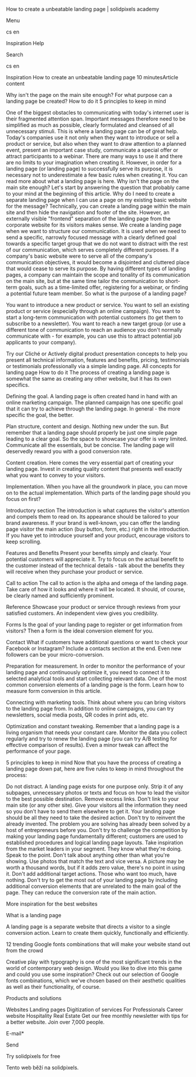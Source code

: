 <p>How to create a unbeatable landing page | solidpixels academy</p>
<p>Menu</p>
<p>cs en</p>
<p>Inspiration Help</p>
<p>Search</p>
<p>cs en</p>
<p>Inspiration
How to create an unbeatable landing page
10 minutesArticle content</p>
<p>Why isn't the page on the main site enough?
For what purpose can a landing page be created?
How to do it
5 principles to keep in mind</p>
<p>One of the biggest obstacles to communicating with today's internet user is their fragmented attention span. Important messages therefore need to be simplified as much as possible, clearly formulated and cleansed of all unnecessary stimuli. This is where a landing page can be of great help.
Today's companies use it not only when they want to introduce or sell a product or service, but also when they want to draw attention to a planned event, present an important case study, communicate a special offer or attract participants to a webinar. There are many ways to use it and there are no limits to your imagination when creating it. However, in order for a landing page (or landing page) to successfully serve its purpose, it is necessary not to underestimate a few basic rules when creating it. You can read more about what a landing page is here.
Why isn't the page on the main site enough?
Let's start by answering the question that probably came to your mind at the beginning of this article. Why do I need to create a separate landing page when I can use a page on my existing basic website for the message? Technically, you can create a landing page within the main site and then hide the navigation and footer of the site. However, an externally visible "frontend" separation of the landing page from the corporate website for its visitors makes sense. We create a landing page when we want to structure our communication. It is used when we need to send a specific, narrowly focused message with a clearly defined goal towards a specific target group that we do not want to distract with the rest of our communication, which serves completely different purposes.
If a company's basic website were to serve all of the company's communication objectives, it would become a disjointed and cluttered place that would cease to serve its purpose. By having different types of landing pages, a company can maintain the scope and tonality of its communication on the main site, but at the same time tailor the communication to short-term goals, such as a time-limited offer, registering for a webinar, or finding a potential future team member.
So what is the purpose of a landing page?</p>
<p>You want to introduce a new product or service.
You want to sell an existing product or service (especially through an online campaign).
You want to start a long-term communication with potential customers (to get them to subscribe to a newsletter).
You want to reach a new target group (or use a different tone of communication to reach an audience you don't normally communicate with - for example, you can use this to attract potential job applicants to your company).</p>
<p>Try our Cliché or Actively digital product presentation concepts to help you present all technical information, features and benefits, pricing, testimonials or testimonials professionally via a simple landing page.
All concepts for landing page
How to do it
The process of creating a landing page is somewhat the same as creating any other website, but it has its own specifics.</p>
<p>Defining the goal. A landing page is often created hand in hand with an online marketing campaign. The planned campaign has one specific goal that it can try to achieve through the landing page. In general - the more specific the goal, the better.</p>
<p>Plan structure, content and design. Nothing new under the sun. But remember that a landing page should properly be just one simple page leading to a clear goal. So the space to showcase your offer is very limited. Communicate all the essentials, but be concise. The landing page will deservedly reward you with a good conversion rate.
     </p>
<p>Content creation. Here comes the very essential part of creating your landing page. Invest in creating quality content that presents well exactly what you want to convey to your visitors.
     </p>
<p>Implementation. When you have all the groundwork in place, you can move on to the actual implementation. Which parts of the landing page should you focus on first?</p>
<p>Introductory section
The introduction is what captures the visitor's attention and compels them to read on. Its appearance should be tailored to your brand awareness. If your brand is well-known, you can offer the landing page visitor the main action (buy button, form, etc.) right in the introduction. If you have yet to introduce yourself and your product, encourage visitors to keep scrolling.</p>
<p>Features and Benefits
Present your benefits simply and clearly. Your potential customers will appreciate it. Try to focus on the actual benefit to the customer instead of the technical details - talk about the benefits they will receive when they purchase your product or service.</p>
<p>Call to action
The call to action is the alpha and omega of the landing page. Take care of how it looks and where it will be located. It should, of course, be clearly named and sufficiently prominent.</p>
<p>Reference
Showcase your product or service through reviews from your satisfied customers. An independent view gives you credibility.</p>
<p>Forms
Is the goal of your landing page to register or get information from visitors? Then a form is the ideal conversion element for you.</p>
<p>Contact
What if customers have additional questions or want to check your Facebook or Instagram? Include a contacts section at the end. Even new followers can be your micro-conversion.</p>
<p>Preparation for measurement. In order to monitor the performance of your landing page and continuously optimize it, you need to connect it to selected analytical tools and start collecting relevant data. One of the most common conversion elements of a landing page is the form. Learn how to measure form conversion in this article.</p>
<p>Connecting with marketing tools. Think about where you can bring visitors to the landing page from. In addition to online campaigns, you can try newsletters, social media posts, QR codes in print ads, etc.</p>
<p>Optimization and constant tweaking. Remember that a landing page is a living organism that needs your constant care. Monitor the data you collect regularly and try to renew the landing page (you can try A/B testing for effective comparison of results). Even a minor tweak can affect the performance of your page.</p>
<p>5 principles to keep in mind
Now that you have the process of creating a landing page down pat, here are five rules to keep in mind throughout the process:</p>
<p>Do not distract.
    A landing page exists for one purpose only. Strip it of any subpages, unnecessary photos or texts and focus on how to lead the visitor to the best possible destination.
Remove excess links.
    Don't link to your main site (or any other site). Give your visitors all the information they need so you don't have to send them elsewhere to get it. Your landing page should be all they need to take the desired action.
Don't try to reinvent the already invented.
    The problem you are solving has already been solved by a host of entrepreneurs before you. Don't try to challenge the competition by making your landing page fundamentally different; customers are used to established procedures and logical landing page layouts. Take inspiration from the market leaders in your segment. They know what they're doing.
Speak to the point.
    Don't talk about anything other than what you're showing. Use photos that match the text and vice versa. A picture may be worth a thousand words, but if it adds zero value, there's no point in using it.
Don't add additional target actions.
    Those who want too much, have nothing. Don't try to get the most out of your landing page by including additional conversion elements that are unrelated to the main goal of the page. They can reduce the conversion rate of the main action.</p>
<p>More inspiration for the best websites</p>
<p>What is a landing page</p>
<p>A landing page is a separate website that directs a visitor to a single conversion action. Learn to create them quickly, functionally and efficiently.</p>
<p>12 trending Google fonts combinations that will make your website stand out from the crowd</p>
<p>Creative play with typography is one of the most significant trends in the world of contemporary web design. Would you like to dive into this game and could you use some inspiration? Check out our selection of Google fonts combinations, which we've chosen based on their aesthetic qualities as well as their functionality, of course.</p>
<p>Products and solutions</p>
<p>Websites
Landing pages
Digitization of services
For Professionals
 Career website
Hospitality
Real Estate
 Get our free monthly newsletter with tips for a better website. Join over 7,000 people.</p>
<p>E-mail*</p>
<p>Send</p>
<p>Try solidpixels for free</p>
<p>Tento web běží na solidpixels.</p>